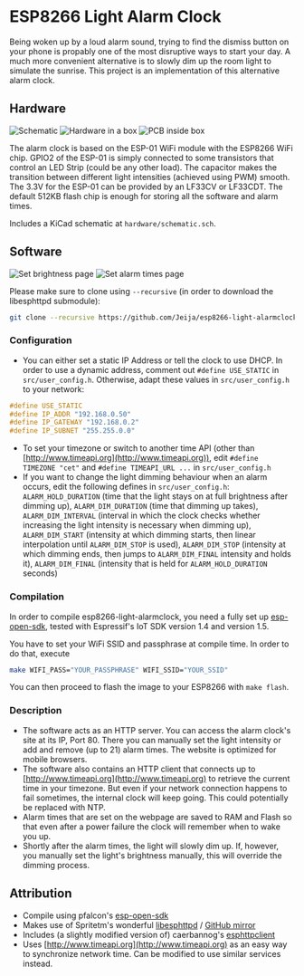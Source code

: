 # ESP8266 Light Alarm Clock
Being woken up by a loud alarm sound, trying to find the dismiss button on your phone is propably one of the most disruptive ways to start your day. A much more convenient alternative is to slowly dim up the room light to simulate the sunrise. This project is an implementation of this alternative alarm clock.

## Hardware
![Schematic](/hardware/schematic.png?raw=true)
![Hardware in a box](/hardware/box.png?raw=true)
![PCB inside box](/hardware/pcb.png?raw=true)

The alarm clock is based on the ESP-01 WiFi module with the ESP8266 WiFi chip. GPIO2 of the ESP-01 is simply connected to some transistors that control an LED Strip (could be any other load). The capacitor makes the transition between different light intensities (achieved using PWM) smooth. The 3.3V for the ESP-01 can be provided by an LF33CV or LF33CDT. The default 512KB flash chip is enough for storing all the software and alarm times.

Includes a KiCad schematic at `hardware/schematic.sch`.

## Software
![Set brightness page](/screenshots/setbrightness.png?raw=true)
![Set alarm times page](/screenshots/alarmtimes.png?raw=true)

Please make sure to clone using `--recursive` (in order to download the libesphttpd submodule):
```bash
git clone --recursive https://github.com/Jeija/esp8266-light-alarmclock
```

### Configuration
* You can either set a static IP Address or tell the clock to use DHCP. In order to use a dynamic address, comment out `#define USE_STATIC` in `src/user_config.h`. Otherwise, adapt these values in `src/user_config.h` to your network:

```c
#define USE_STATIC
#define IP_ADDR	"192.168.0.50"
#define IP_GATEWAY "192.168.0.2"
#define IP_SUBNET "255.255.0.0"
```

* To set your timezone or switch to another time API (other than [http://www.timeapi.org](http://www.timeapi.org)), edit `#define TIMEZONE "cet"` and `#define TIMEAPI_URL ...` in `src/user_config.h`
* If you want to change the light dimming behaviour when an alarm occurs, edit the following defines in `src/user_config.h`: `ALARM_HOLD_DURATION` (time that the light stays on at full brightness after dimming up), `ALARM_DIM_DURATION` (time that dimming up takes), `ALARM_DIM_INTERVAL` (interval in which the clock checks whether increasing the light intensity is necessary when dimming up), `ALARM_DIM_START` (intensity at which dimming starts, then linear interpolation until `ALARM_DIM_STOP` is used), `ALARM_DIM_STOP` (intensity at which dimming ends, then jumps to `ALARM_DIM_FINAL` intensity and holds it), `ALARM_DIM_FINAL` (intensity that is held for `ALARM_HOLD_DURATION` seconds)

### Compilation
In order to compile esp8266-light-alarmclock, you need a fully set up [esp-open-sdk](https://github.com/pfalcon/esp-open-sdk), tested with Espressif's IoT SDK version 1.4 and version 1.5.

You have to set your WiFi SSID and passphrase at compile time. In order to do that, execute
```bash
make WIFI_PASS="YOUR_PASSPHRASE" WIFI_SSID="YOUR_SSID"
```
You can then proceed to flash the image to your ESP8266 with `make flash`.

### Description
* The software acts as an HTTP server. You can access the alarm clock's site at its IP, Port 80. There you can manually set the light intensity or add and remove (up to 21) alarm times. The website is optimized for mobile browsers.
* The software also contains an HTTP client that connects up to [http://www.timeapi.org](http://www.timeapi.org) to retrieve the current time in your timezone. But even if your network connection happens to fail sometimes, the internal clock will keep going. This could potentially be replaced with NTP.
* Alarm times that are set on the webpage are saved to RAM and Flash so that even after a power failure the clock will remember when to wake you up.
* Shortly after the alarm times, the light will slowly dim up. If, however, you manually set the light's brightness manually, this will override the dimming process.

## Attribution
* Compile using pfalcon's [esp-open-sdk](https://github.com/pfalcon/esp-open-sdk)
* Makes use of Spritetm's wonderful [libesphttpd](http://git.spritesserver.nl/libesphttpd.git/) / [GitHub mirror](https://github.com/Spritetm/libesphttpd)
* Includes (a slightly modified version of) caerbannog's [esphttpclient](https://github.com/Caerbannog/esphttpclient)
* Uses [http://www.timeapi.org](http://www.timeapi.org) as an easy way to synchronize network time. Can be modified to use similar services instead.

